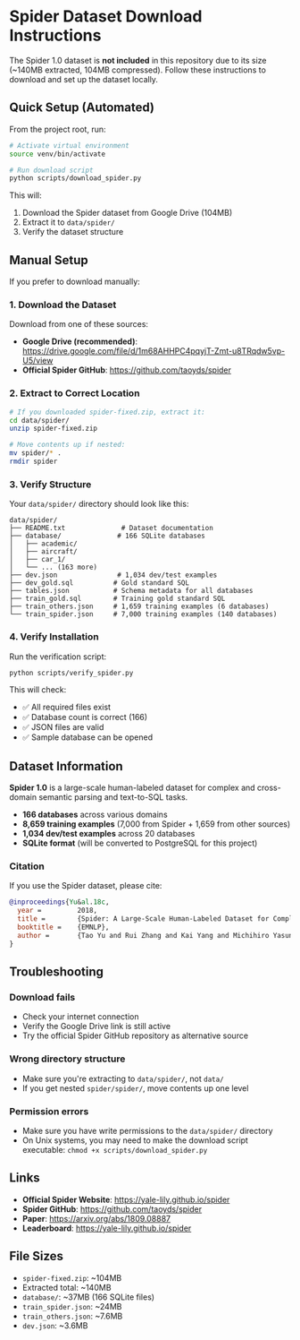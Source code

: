 # Spider Dataset Download Instructions

The Spider 1.0 dataset is **not included** in this repository due to its size (~140MB extracted, 104MB compressed). Follow these instructions to download and set up the dataset locally.

## Quick Setup (Automated)

From the project root, run:

```bash
# Activate virtual environment
source venv/bin/activate

# Run download script
python scripts/download_spider.py
```

This will:
1. Download the Spider dataset from Google Drive (104MB)
2. Extract it to `data/spider/`
3. Verify the dataset structure

## Manual Setup

If you prefer to download manually:

### 1. Download the Dataset

Download from one of these sources:
- **Google Drive (recommended)**: https://drive.google.com/file/d/1m68AHHPC4pqyjT-Zmt-u8TRqdw5vp-U5/view
- **Official Spider GitHub**: https://github.com/taoyds/spider

### 2. Extract to Correct Location

```bash
# If you downloaded spider-fixed.zip, extract it:
cd data/spider/
unzip spider-fixed.zip

# Move contents up if nested:
mv spider/* .
rmdir spider
```

### 3. Verify Structure

Your `data/spider/` directory should look like this:

```
data/spider/
├── README.txt              # Dataset documentation
├── database/              # 166 SQLite databases
│   ├── academic/
│   ├── aircraft/
│   ├── car_1/
│   └── ... (163 more)
├── dev.json               # 1,034 dev/test examples
├── dev_gold.sql          # Gold standard SQL
├── tables.json           # Schema metadata for all databases
├── train_gold.sql        # Training gold standard SQL
├── train_others.json     # 1,659 training examples (6 databases)
└── train_spider.json     # 7,000 training examples (140 databases)
```

### 4. Verify Installation

Run the verification script:

```bash
python scripts/verify_spider.py
```

This will check:
- ✅ All required files exist
- ✅ Database count is correct (166)
- ✅ JSON files are valid
- ✅ Sample database can be opened

## Dataset Information

**Spider 1.0** is a large-scale human-labeled dataset for complex and cross-domain semantic parsing and text-to-SQL tasks.

- **166 databases** across various domains
- **8,659 training examples** (7,000 from Spider + 1,659 from other sources)
- **1,034 dev/test examples** across 20 databases
- **SQLite format** (will be converted to PostgreSQL for this project)

### Citation

If you use the Spider dataset, please cite:

```bibtex
@inproceedings{Yu&al.18c,
  year =         2018,
  title =        {Spider: A Large-Scale Human-Labeled Dataset for Complex and Cross-Domain Semantic Parsing and Text-to-SQL Task},
  booktitle =    {EMNLP},
  author =       {Tao Yu and Rui Zhang and Kai Yang and Michihiro Yasunaga and Dongxu Wang and Zifan Li and James Ma and Irene Li and Qingning Yao and Shanelle Roman and Zilin Zhang and Dragomir Radev}
}
```

## Troubleshooting

### Download fails
- Check your internet connection
- Verify the Google Drive link is still active
- Try the official Spider GitHub repository as alternative source

### Wrong directory structure
- Make sure you're extracting to `data/spider/`, not `data/`
- If you get nested `spider/spider/`, move contents up one level

### Permission errors
- Make sure you have write permissions to the `data/spider/` directory
- On Unix systems, you may need to make the download script executable: `chmod +x scripts/download_spider.py`

## Links

- **Official Spider Website**: https://yale-lily.github.io/spider
- **Spider GitHub**: https://github.com/taoyds/spider
- **Paper**: https://arxiv.org/abs/1809.08887
- **Leaderboard**: https://yale-lily.github.io/spider

## File Sizes

- `spider-fixed.zip`: ~104MB
- Extracted total: ~140MB
- `database/`: ~37MB (166 SQLite files)
- `train_spider.json`: ~24MB
- `train_others.json`: ~7.6MB
- `dev.json`: ~3.6MB

